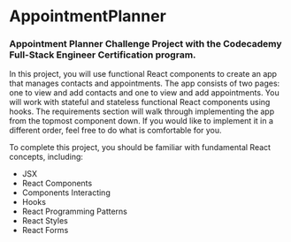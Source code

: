 # AppointmentPlanner
### Appointment Planner Challenge Project with the Codecademy Full-Stack Engineer Certification program.

In this project, you will use functional React components to create an app that manages contacts and appointments. 
The app consists of two pages: one to view and add contacts and one to view and add appointments.
You will work with stateful and stateless functional React components using hooks. The requirements section will walk through 
implementing the app from the topmost component down. If you would like to implement it in a different order, feel free to do what is comfortable for you.

To complete this project, you should be familiar with fundamental React concepts, including:

* JSX
* React Components
* Components Interacting
* Hooks
* React Programming Patterns
* React Styles
* React Forms
